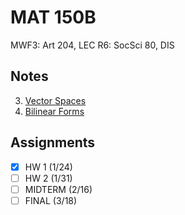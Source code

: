 # MAT 150B
MWF3: Art 204, LEC
R6: SocSci 80, DIS
## Notes
3. [Vector Spaces](../notes/vector-spaces.md)
6. [Bilinear Forms](../notes/bilinear-forms.md)
## Assignments
- [x] HW 1 (1/24)
- [ ] HW 2 (1/31)
- [ ] MIDTERM (2/16)
- [ ] FINAL (3/18)